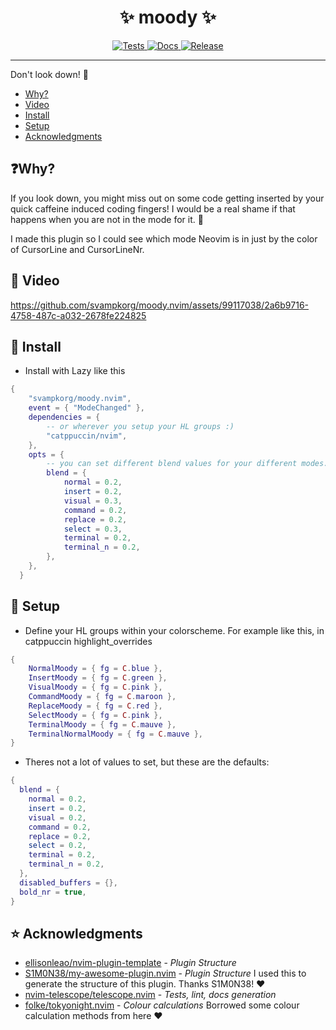 <h1 align="center">✨ moody ✨</h1>

<p align="center">
  <a href="https://github.com/S1M0N38/my-awesome-plugin.nvim/actions/workflows/test.yml">
    <img alt="Tests" src="https://img.shields.io/github/actions/workflow/status/S1M0N38/my-awesome-plugin.nvim/test.yml?style=for-the-badge&label=Tests"/>
  </a>
  <a href="https://github.com/S1M0N38/my-awesome-plugin.nvim/actions/workflows/docs.yml">
    <img alt="Docs" src="https://img.shields.io/github/actions/workflow/status/S1M0N38/my-awesome-plugin.nvim/docs.yml?style=for-the-badge&label=Docs"/>
  </a>
  <a href="https://github.com/S1M0N38/my-awesome-plugin.nvim/releases">
    <img alt="Release" src="https://img.shields.io/github/v/release/S1M0N38/my-awesome-plugin.nvim?style=for-the-badge"/>
  </a>
</p>

______________________________________________________________________

Don't look down! 🚠

- [Why?](#-Why?)
- [Video](#-Video)
- [Install](#-Install)
- [Setup](#-Setup)
- [Acknowledgments](#-Acknowledgments)

## ❓Why?

If you look down, you might miss out on some code getting inserted by your quick caffeine induced coding fingers!
I would be a real shame if that happens when you are not in the mode for it. 🤦

I made this plugin so I could see which mode Neovim is in just by the color of CursorLine and CursorLineNr.

## 🎥 Video

<https://github.com/svampkorg/moody.nvim/assets/99117038/2a6b9716-4758-487c-a032-2678fe224825>

## 💾 Install

- Install with Lazy like this
```lua
{
    "svampkorg/moody.nvim",
    event = { "ModeChanged" },
    dependencies = {
        -- or wherever you setup your HL groups :)
        "catppuccin/nvim",
    },
    opts = {
        -- you can set different blend values for your different modes. Some colours might look better more dark.
        blend = {
            normal = 0.2,
            insert = 0.2,
            visual = 0.3,
            command = 0.2,
            replace = 0.2,
            select = 0.3,
            terminal = 0.2,
            terminal_n = 0.2,
        },
    },
  }
```

## 🫣 Setup

- Define your HL groups within your colorscheme. For example like this, in catppuccin highlight_overrides
```lua
{
    NormalMoody = { fg = C.blue },
    InsertMoody = { fg = C.green },
    VisualMoody = { fg = C.pink },
    CommandMoody = { fg = C.maroon },
    ReplaceMoody = { fg = C.red },
    SelectMoody = { fg = C.pink },
    TerminalMoody = { fg = C.mauve },
    TerminalNormalMoody = { fg = C.mauve },
}
```

- Theres not a lot of values to set, but these are the defaults:
```lua
{
  blend = {
    normal = 0.2,
    insert = 0.2,
    visual = 0.2,
    command = 0.2,
    replace = 0.2,
    select = 0.2,
    terminal = 0.2,
    terminal_n = 0.2,
  },
  disabled_buffers = {},
  bold_nr = true,
}
```

## ⭐ Acknowledgments

- [ellisonleao/nvim-plugin-template](https://github.com/ellisonleao/nvim-plugin-template) - *Plugin Structure*
- [S1M0N38/my-awesome-plugin.nvim](https://github.com/ellisonleao/nvim-plugin-template) - *Plugin Structure* I used this to generate the structure of this plugin. Thanks S1M0N38! ❤️
- [nvim-telescope/telescope.nvim](https://github.com/nvim-telescope/telescope.nvim) - *Tests, lint, docs generation*
- [folke/tokyonight.nvim](https://github.com/folke/tokyonight.nvim) - *Colour calculations* Borrowed some colour calculation methods from here ❤️
